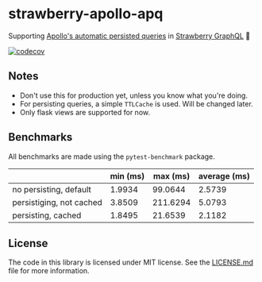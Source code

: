 # strawberry-apollo-apq
Supporting [Apollo's automatic persisted queries](https://www.apollographql.com/docs/apollo-server/performance/apq/)
in [Strawberry GraphQL](https://github.com/strawberry-graphql/strawberry) 🍓

[![codecov](https://codecov.io/gh/basvandriel/strawberry-apollo-apq/branch/main/graph/badge.svg?token=9LERDLNBE5)](https://codecov.io/gh/basvandriel/strawberry-apollo-apq)

## Notes

- Don't use this for production yet, unless you know what you're doing.
- For persisting queries, a simple `TTLCache` is used. Will be changed later.
- Only flask views are supported for now.


## Benchmarks
All benchmarks are made using the `pytest-benchmark` package.

|                          | min (ms) | max (ms) | average (ms) |
|--------------------------|----------|----------|--------------|
| no persisting, default   | 1.9934   | 99.0644  | 2.5739       |
| persistiging, not cached | 3.8509   | 211.6294 | 5.0793       |
| persisting, cached       | 1.8495   | 21.6539  | 2.1182       |

## License
The code in this library is licensed under MIT license. See the [LICENSE.md](LICENSE.md) file for more information.


